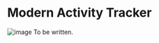 # Modern Activity Tracker

![image](https://user-images.githubusercontent.com/7231077/189859116-fb2f6fff-378b-4aaf-8fd0-6481dd5bb2c4.png)
To be written.
